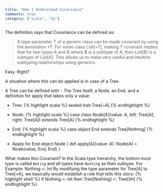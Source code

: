 ```yaml
---  
title: "How I Understand Covariance"
comments: true
category: ["scala", "fp"]
---  
```

The definition says that Covariance can be defined as:  
>A type parameter T of a generic class can be made covariant by using the annotation +T. For some class List[+T], making T covariant implies that for two types A and B where B is a subtype of A, then List[B] is a subtype of List[A]. This allows us to make very useful and intuitive subtyping relationships using generics.

Easy. Right?  

A situation where this can be applied is in case of a Tree.  

A Tree can be defined with - The Tree itself, a Node, an End, and a definition for apply that takes only a value:  
* Tree: 
{% highlight scala %}
sealed trait Tree[+A]
{% endhighlight %}  

* Node: 
{% highlight scala %}
case class Node[A](value: A, left: Tree[A], right: Tree[A]) extends Tree[A]
{% endhighlight %}  

* End:
{% highlight scala %}
case object End extends Tree[Nothing]
{% endhighlight %}  

* Apply for End 
object Node {
  def apply[A](value: A): Node[A] = Node(value, End, End)
}

What makes this Covariant?
In the Scala type hierarchy, the bottom most type is called `Noting` and all types have `Nothing` as their subtype.
For Example: Nothing <: Int
By modifying the type parameter for Tree[A] to Tree[+A], we basically would establish a rule that tells this story:
{% highlight shell %}
if Nothing <: Int then Tree[Nothing] <: Tree[Int]
{% endhighlight %}  
